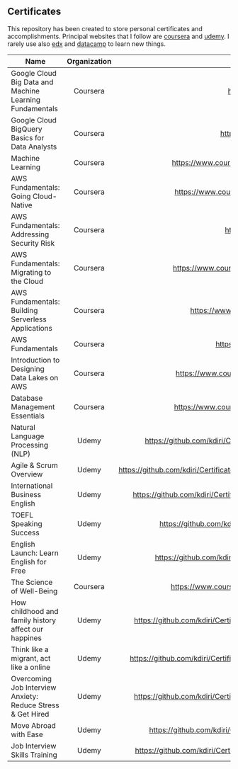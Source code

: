 ## Certificates

This repository has been created to store personal certificates and accomplishments. 
Principal websites that I follow are [coursera](https://www.coursera.org/) and [udemy](https://www.udemy.com/). 
I rarely use also [edx](https://www.edx.org/) and [datacamp](https://www.datacamp.com/) to learn new things.  

| Name                                                        | Organization |                                                          URL |
| ----------------------------------------------------------- | :----------: | -----------------------------------------------------------: |
| Google Cloud Big Data and Machine Learning Fundamentals     |   Coursera   | https://coursera.org/share/9242857af53ab77e35bfcf1ff5caff74 |
| Google Cloud BigQuery Basics for Data Analysts              |   Coursera   | https://coursera.org/share/eef4e78ee520dae9970e96f6f18eb983 |
| Machine Learning                                            |   Coursera   | https://www.coursera.org/account/accomplishments/certificate/YZ8T73J3DMPW |
| AWS Fundamentals: Going Cloud-Native                        |   Coursera   | https://www.coursera.org/account/accomplishments/certificate/8UTEYVQV4XCL |
| AWS Fundamentals: Addressing Security Risk                  |   Coursera   |  https://coursera.org/share/dc186dd8f0bd04a5c84ff5c5a7afd53f |
| AWS Fundamentals: Migrating to the Cloud                    |   Coursera   | https://www.coursera.org/account/accomplishments/certificate/KK5MAPAFYGPQ |
| AWS Fundamentals: Building Serverless Applications          |   Coursera   | https://www.coursera.org/account/accomplishments/verify/36U7HJH5BLB3 |
| AWS Fundamentals                                            |   Coursera   |  https://coursera.org/share/b703e3d915e6fc5559c6d33a228e2018 |
| Introduction to Designing Data Lakes on AWS                 |   Coursera   | https://www.coursera.org/account/accomplishments/certificate/9EBGT62HJX4Z |
| Database Management Essentials                              |   Coursera   | https://www.coursera.org/account/accomplishments/certificate/L78Y2AQH7T3N |
| Natural Language Processing (NLP)                           |    Udemy     | https://github.com/kdiri/Certificates/blob/master/Udemy/MachineLearning/UdemyNLP.pdf |
| Agile & Scrum Overview                                      |    Udemy     | https://github.com/kdiri/Certificates/blob/master/Udemy/AgileMethodology/UdemyAgileScrum.pdf |
| International Business English                              |    Udemy     | https://github.com/kdiri/Certificates/blob/master/Udemy/Language/UdemyBusineeEnglish.pdf |
| TOEFL Speaking Success                                      |    Udemy     | https://github.com/kdiri/Certificates/blob/master/Udemy/Language/UdemyEnglish.pdf |
| English Launch: Learn English for Free                      |    Udemy     | https://github.com/kdiri/Certificates/blob/master/Udemy/Language/UdemyEnglish2.pdf |
| The Science of Well-Being                                   |   Coursera   | https://www.coursera.org/account/accomplishments/certificate/EFWVEAHVBW68 |
| How childhood and family history affect our happines        |    Udemy     | https://github.com/kdiri/Certificates/blob/master/Udemy/DiverseThings/UdemyChildHood.pdf |
| Think like a migrant, act like a online                     |    Udemy     | https://github.com/kdiri/Certificates/blob/master/Udemy/DiverseThings/UdemyImmigration.pdf |
| Overcoming Job Interview Anxiety: Reduce Stress & Get Hired |    Udemy     | https://github.com/kdiri/Certificates/blob/master/Udemy/DiverseThings/UdemyInterview1.pdf |
| Move Abroad with Ease                                       |    Udemy     | https://github.com/kdiri/Certificates/blob/master/Udemy/DiverseThings/UdemyTravel.pdf |
| Job Interview Skills Training                               |    Udemy     | https://github.com/kdiri/Certificates/blob/master/Udemy/DiverseThings/udemyInterview2.pdf |
